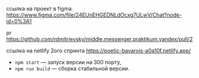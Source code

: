 ссылка на проект в figma
https://www.figma.com/file/24EUnEHGEDNLdOcxg7ULwV/Chat?node-id=0%3A1

pr
https://github.com/rdmitrievsky/middle.messenger.praktikum.yandex/pull/2

ссылка на netlify 2ого спринта 
https://poetic-bavarois-a0a10f.netlify.app/

- `npm start` — запуск версии на 300 порту,
- `npm run build` — сборка стабильной версии.
